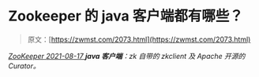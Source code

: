 <!--yml
category: 未分类
date: 0001-01-01 00:00:00
-->

# Zookeeper 的 java 客户端都有哪些？

> 原文：[https://zwmst.com/2073.html](https://zwmst.com/2073.html)

   [ *ZooKeeper* ](https://zwmst.com/zookeeper)*[ <time datetime="2021-08-17T11:22:22+08:00"> 2021-08-17 </time> ](https://zwmst.com/2073.html)  **java 客户端**：zk 自带的 zkclient 及 Apache 开源的 Curator。*